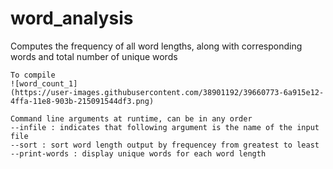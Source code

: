 # word_analysis
Computes the frequency of all word lengths, along with corresponding words and total number of unique words     
    
    To compile
    ![word_count_1]
    (https://user-images.githubusercontent.com/38901192/39660773-6a915e12-4ffa-11e8-903b-215091544df3.png)
    
    Command line arguments at runtime, can be in any order  
    --infile : indicates that following argument is the name of the input file  
    --sort : sort word length output by frequencey from greatest to least  
    --print-words : display unique words for each word length  
 
